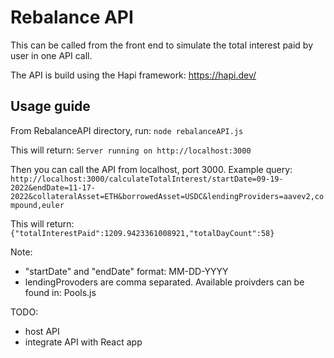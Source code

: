 # Rebalance API

This can be called from the front end to simulate the total interest paid by user in one API call.

The API is build using the Hapi framework: https://hapi.dev/

## Usage guide

From RebalanceAPI directory, run:
``node rebalanceAPI.js``

This will return:
``Server running on http://localhost:3000``

Then you can call the API from localhost, port 3000. Example query:
``http://localhost:3000/calculateTotalInterest/startDate=09-19-2022&endDate=11-17-2022&collateralAsset=ETH&borrowedAsset=USDC&lendingProviders=aavev2,compound,euler``  

This will return:  
``{"totalInterestPaid":1209.9423361008921,"totalDayCount":58}``


Note:   
- "startDate" and "endDate" format: MM-DD-YYYY  
- lendingProvoders are comma separated. Available proivders can be found in: Pools.js  

TODO:   
- host API  
- integrate API with React app  

